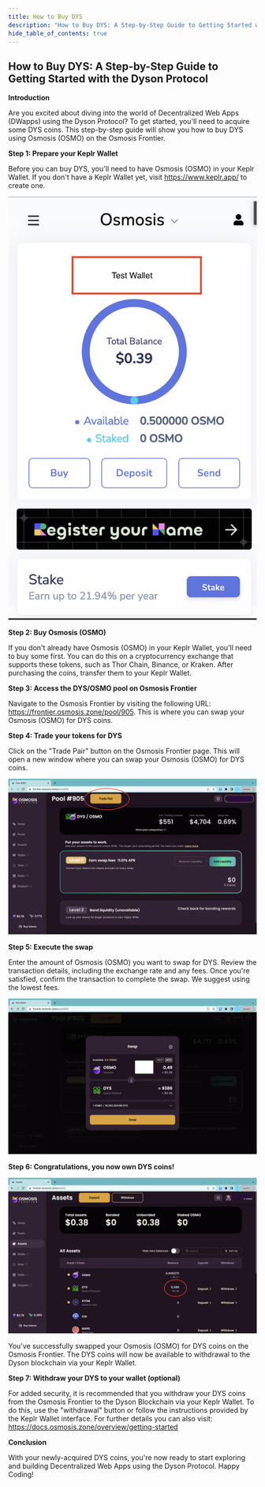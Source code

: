 ```yaml
---
title: How to Buy DYS
description: "How to Buy DYS: A Step-by-Step Guide to Getting Started with the Dyson Protocol"
hide_table_of_contents: true
---
```


## How to Buy DYS: A Step-by-Step Guide to Getting Started with the Dyson Protocol

**Introduction**

Are you excited about diving into the world of Decentralized Web Apps (DWapps) using the Dyson Protocol? To get started, you'll need to acquire some DYS coins. This step-by-step guide will show you how to buy DYS using Osmosis (OSMO) on the Osmosis Frontier.

**Step 1: Prepare your Keplr Wallet**

Before you can buy DYS, you'll need to have Osmosis (OSMO) in your Keplr Wallet. If you don't have a Keplr Wallet yet, visit https://www.keplr.app/ to create one.

![](./how-to-buy-dys/1.png)

**Step 2: Buy Osmosis (OSMO)**

If you don't already have Osmosis (OSMO) in your Keplr Wallet, you'll need to buy some first. You can do this on a cryptocurrency exchange that supports these tokens, such as Thor Chain, Binance, or Kraken. After purchasing the coins, transfer them to your Keplr Wallet.

**Step 3: Access the DYS/OSMO pool on Osmosis Frontier**

Navigate to the Osmosis Frontier by visiting the following URL: https://frontier.osmosis.zone/pool/905. This is where you can swap your Osmosis (OSMO) for DYS coins.

**Step 4: Trade your tokens for DYS**

Click on the "Trade Pair" button on the Osmosis Frontier page. This will open a new window where you can swap your Osmosis (OSMO) for DYS coins.

![](./how-to-buy-dys/2.png)

**Step 5: Execute the swap**

Enter the amount of Osmosis (OSMO) you want to swap for DYS. Review the transaction details, including the exchange rate and any fees. Once you're satisfied, confirm the transaction to complete the swap. We suggest using the lowest fees.

![](./how-to-buy-dys/3.png)

**Step 6: Congratulations, you now own DYS coins!**

![](./how-to-buy-dys/4.png)

You've successfully swapped your Osmosis (OSMO) for DYS coins on the Osmosis Frontier. The DYS coins will now be available to withdrawal to the Dyson blockchain via your Keplr Wallet.

**Step 7: Withdraw your DYS to your wallet (optional)**

For added security, it is recommended that you withdraw your DYS coins from the Osmosis Frontier to the Dyson Blockchain via your Keplr Wallet. To do this, use the "withdrawal" button or follow the instructions provided by the Keplr Wallet interface. For further details you can also visit: https://docs.osmosis.zone/overview/getting-started

**Conclusion**

With your newly-acquired DYS coins, you're now ready to start exploring and building Decentralized Web Apps using the Dyson Protocol. Happy Coding!



